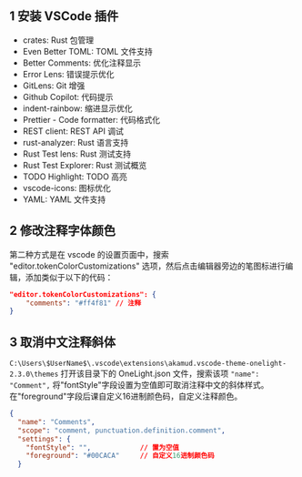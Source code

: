 ## 1 安装 VSCode 插件

- crates: Rust 包管理
- Even Better TOML: TOML 文件支持
- Better Comments: 优化注释显示
- Error Lens: 错误提示优化
- GitLens: Git 增强
- Github Copilot: 代码提示
- indent-rainbow: 缩进显示优化
- Prettier - Code formatter: 代码格式化
- REST client: REST API 调试
- rust-analyzer: Rust 语言支持
- Rust Test lens: Rust 测试支持
- Rust Test Explorer: Rust 测试概览
- TODO Highlight: TODO 高亮
- vscode-icons: 图标优化
- YAML: YAML 文件支持

## 2 修改注释字体颜色

第二种方式是在 vscode 的设置页面中，搜索 "editor.tokenColorCustomizations" 选项，然后点击编辑器旁边的笔图标进行编辑，添加类似于以下的代码：

```json
"editor.tokenColorCustomizations": {
    "comments": "#ff4f81" // 注释
}
```

## 3 取消中文注释斜体

`C:\Users\$UserName$\.vscode\extensions\akamud.vscode-theme-onelight-2.3.0\themes`
打开该目录下的 OneLight.json 文件，搜索该项 `"name": "Comment",`
将"fontStyle"字段设置为空值即可取消注释中文的斜体样式。在"foreground"字段后课自定义16进制颜色码，自定义注释颜色。

```json
{
  "name": "Comments",
  "scope": "comment, punctuation.definition.comment",
  "settings": {
	"fontStyle": "",            // 置为空值
	"foreground": "#00CACA"     // 自定义16进制颜色码
  }
```
